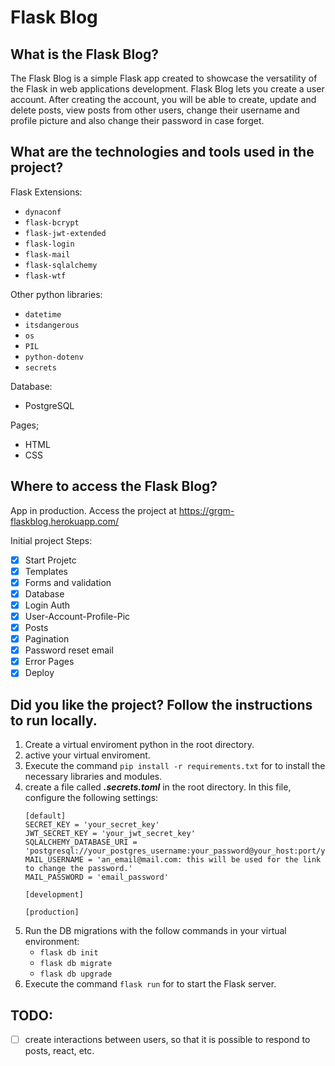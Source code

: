 # Flask Blog

## What is the Flask Blog?

The Flask Blog is a simple Flask app created to showcase the versatility of the Flask in web applications development. Flask Blog lets you create a user account. After creating the account, you will be able to create, update and delete posts, view posts from other users, change their username and profile picture and also change their password in case forget.

## What are the technologies and tools used in the project?

Flask Extensions:
* ```dynaconf```
* ```flask-bcrypt```
* ```flask-jwt-extended```
* ```flask-login```
* ```flask-mail```
* ```flask-sqlalchemy```
* ```flask-wtf```

Other python libraries:
* ```datetime```
* ```itsdangerous```
* ```os```
* ```PIL```
* ```python-dotenv```
* ```secrets```

Database:
* PostgreSQL

Pages;
* HTML
*  CSS

## Where to access the Flask Blog?
App in production. Access the project at https://grgm-flaskblog.herokuapp.com/

Initial project Steps:

- [x] Start Projetc
- [x] Templates
- [x] Forms and validation
- [x] Database
- [x] Login Auth
- [x]  User-Account-Profile-Pic
- [x] Posts
- [x] Pagination
- [x] Password reset email
- [x] Error Pages
- [x] Deploy

## Did you like the project? Follow the instructions to run locally.

1. Create a virtual enviroment python in the root directory.
2. active your virtual enviroment.
3. Execute the command ```pip install -r requirements.txt``` for to install the necessary libraries and modules.
4. create a file called _**.secrets.toml**_ in the root directory. In this file, configure the following settings:
    ```
    [default]
    SECRET_KEY = 'your_secret_key'
    JWT_SECRET_KEY = 'your_jwt_secret_key'
    SQLALCHEMY_DATABASE_URI = 'postgresql://your_postgres_username:your_password@your_host:port/your_postgres_database_name'
    MAIL_USERNAME = 'an_email@mail.com: this will be used for the link to change the password.'
    MAIL_PASSWORD = 'email_password'

    [development]

    [production]

    ```
5. Run the DB migrations with the follow commands in your virtual environment:
   * ```flask db init```
   * ```flask db migrate```
   * ```flask db upgrade```
6. Execute the command ```flask run``` for to start the Flask server.

## TODO:

- [ ] create interactions between users, so that it is possible to respond to posts, react, etc.
